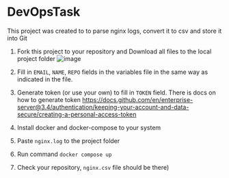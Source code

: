 # DevOpsTask

This project was created to to parse nginx logs, convert it to csv and store it into Git

1. Fork this project to your repository  and Download all files to the local project folder
![image](https://user-images.githubusercontent.com/79805424/191814639-ee36a773-562f-4534-b5df-f02d9b2ee03e.png)

2. Fill in `EMAIL`, `NAME`, `REPO` fields in the variables file in the same way as indicated in the file.

3. Generate token (or use your own) to fill in `TOKEN` field.
There is docs on how to generate token
https://docs.github.com/en/enterprise-server@3.4/authentication/keeping-your-account-and-data-secure/creating-a-personal-access-token

4. Install docker and docker-compose to your system 

5. Paste `nginx.log` to the project folder 

6. Run command `docker compose up`

7. Check your repository, `nginx.csv` file should be there)
